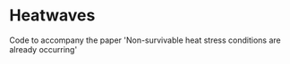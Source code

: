# Heatwaves
Code to accompany the paper 'Non-survivable heat stress conditions are already occurring'
